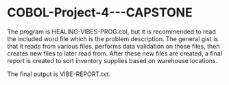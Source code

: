 # COBOL-Project-4---CAPSTONE
The program is HEALING-VIBES-PROG.cbl, but it is recommended to read the included word file which is the problem description. 
The general gist is that it reads from various files, performs data validation on those files, then creates new files to later read from.
After these new files are created, a final report is created to sort inventory supplies based on warehouse locations.

The final output is VIBE-REPORT.txt.
